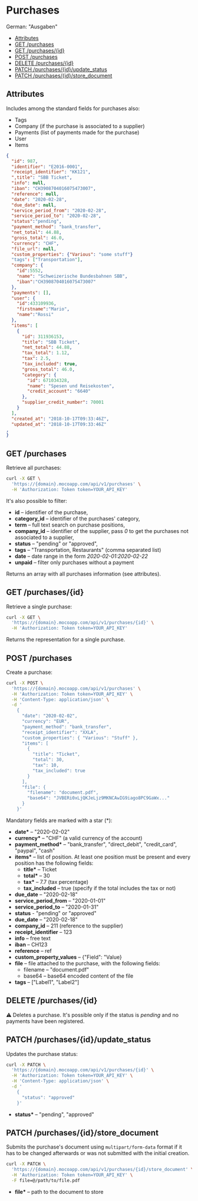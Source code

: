 # Purchases

German: "Ausgaben"

<!-- TOC -->

- [Attributes](#attributes)
- [GET /purchases](#get-purchases)
- [GET /purchases/{id}](#get-purchasesid)
- [POST /purchases](#post-purchases)
- [DELETE /purchases/{id}](#delete-purchasesid)
- [PATCH /purchases/{id}/update_status](#patch-purchasesidupdate_status)
- [PATCH /purchases/{id}/store_document](#patch-purchasesidstore_document)

<!-- /TOC -->

## Attributes

Includes among the standard fields for purchases also:

- Tags
- Company (if the purchase is associated to a supplier)
- Payments (list of payments made for the purchase)
- User
- Items

```json
{
  "id": 987,
  "identifier": "E2016-0001",
  "receipt_identifier": "KK121",
  ",title": "SBB Ticket",
  "info": null,
  "iban": "CH3908704016075473007",
  "reference": null,
  "date": "2020-02-28",
  "due_date": null,
  "service_period_from": "2020-02-28",
  "service_period_to": "2020-02-28",
  "status":"pending",
  "payment_method": "bank_transfer",
  "net_total": 44.88,
  "gross_total": 46.0,
  "currency": "CHF",
  "file_url": null,
  "custom_properties": {"Various": "some stuff"}
  "tags": ["Transportation"],
  "company": {
    "id":5552,
    "name": "Schweizerische Bundesbahnen SBB",
    "iban":"CH3908704016075473007"
  },
  "payments": [],
  "user": {
    "id":433109936,
    "firstname":"Mario",
    "name":"Rossi"
  },
  "items": [
    {
      "id": 311936153,
      "title": "SBB Ticket",
      "net_total": 44.88,
      "tax_total": 1.12,
      "tax": 2.5,
      "tax_included": true,
      "gross_total": 46.0,
      "category": {
        "id": 671034328,
        "name": "Spesen und Reisekosten",
        "credit_account": "6640"
      },
      "supplier_credit_number": 70001
    }
  ],
  "created_at": "2018-10-17T09:33:46Z",
  "updated_at": "2018-10-17T09:33:46Z"
,
}
```

## GET /purchases

Retrieve all purchases:

```bash
curl -X GET \
  'https://{domain}.mocoapp.com/api/v1/purchases' \
  -H 'Authorization: Token token=YOUR_API_KEY'
```

It's also possible to filter:

- **id** – identifier of the purchase,
- **category_id** – identifier of the purchases' category,
- **term** – full text search on purchase positions,
- **company_id** – identifier of the supplier, pass _0_ to get the purchases not associated to a supplier,
- **status** – "pending" or "approved",
- **tags** – "Transportation, Restaurants" (comma separated list)
- **date** – date range in the form _2020-02-01:2020-02-22_
- **unpaid** – filter only purchases without a payment

Returns an array with all purchases information (see attributes).

## GET /purchases/{id}

Retrieve a single purchase:

```bash
curl -X GET \
  'https://{domain}.mocoapp.com/api/v1/purchases/{id}' \
  -H 'Authorization: Token token=YOUR_API_KEY'
```

Returns the representation for a single purchase.

## POST /purchases

Create a purchase:

```bash
curl -X POST \
  'https://{domain}.mocoapp.com/api/v1/purchases' \
  -H 'Authorization: Token token=YOUR_API_KEY' \
  -H 'Content-Type: application/json' \
  -d '
    {
      "date": "2020-02-02",
      "currency": "EUR",
      "payment_method": "bank_transfer",
      "receipt_identifier": "XXLA",
      "custom_properties": { "Various": "Stuff" },
      "items": [
        {
          "title": "Ticket",
          "total": 30,
          "tax": 10,
          "tax_included": true
        }
      ],
      "file": {
        "filename": "document.pdf",
        "base64": "JVBERi0xLjQKJeLjz9MKNCAwIG9iago8PC9GaWx..."
      }
    }'
```

Mandatory fields are marked with a star (\*):

- **date\*** – "2020-02-02"
- **currency\*** – "CHF" (a valid currency of the account)
- **payment_method\*** – "bank_transfer", "direct_debit", "credit_card", "paypal", "cash"
- **items\*** – list of position. At least one position must be present and every position has the following fields:
  - **title\*** – Ticket
  - **total\*** – 30
  - **tax\*** – 7.7 (tax percentage)
  - **tax_included** – true (specify if the total includes the tax or not)
- **due_date** – "2020-02-18"
- **service_period_from** – "2020-01-01"
- **service_period_to** – "2020-01-31"
- **status** - "pending" or "approved"
- **due_date** – "2020-02-18"
- **company_id** – 211 (reference to the supplier)
- **receipt_identifier** – 123
- **info** – free text
- **iban** – CH123
- **reference** – ref
- **custom_property_values** – {"Field": "Value}
- **file** – file attached to the purchase, with the following fields:
  - filename – "document.pdf"
  - base64 – base64 encoded content of the file
- **tags** – ["Label1", "Label2"]

## DELETE /purchases/{id}

⚠ Deletes a purchase. It's possible only if the status is _pending_ and no payments have been registered.

## PATCH /purchases/{id}/update_status

Updates the purchase status:

```bash
curl -X PATCH \
  'https://{domain}.mocoapp.com/api/v1/purchases/{id}' \
  -H 'Authorization: Token token=YOUR_API_KEY' \
  -H 'Content-Type: application/json' \
  -d '
    {
      "status": "approved"
    }'
```

- **status\*** – "pending", "approved"

## PATCH /purchases/{id}/store_document

Submits the purchase's document using `multipart/form-data` format if it has to be changed afterwards or was not submitted
with the initial creation.

```bash
curl -X PATCH \
  'https://{domain}.mocoapp.com/api/v1/purchases/{id}/store_document' \
  -H 'Authorization: Token token=YOUR_API_KEY' \
  -F file=@/path/to/file.pdf
```

- **file\*** – path to the document to store

